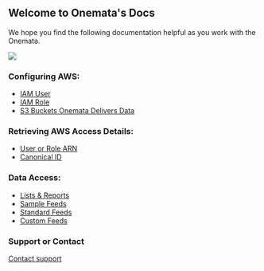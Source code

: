 ## Welcome to Onemata's Docs

We hope you find the following documentation helpful as you work with the Onemata.

![](https://www.onemata.com/hs-fs/hubfs/Onemata-2020/images/shark2.png?width=550&height=489&name=shark2.png)

### Configuring AWS:

- [IAM User](configure-aws-iam-user.md)
- [IAM Role](configure-aws-iam-role.md)
- [S3 Buckets Onemata Delivers Data](configure-aws-s3-bucket.md)

### Retrieving AWS Access Details:

- [User or Role ARN](retrieve-aws-iam-arn.md)
- [Canonical ID](retrieve-aws-canonical.md)

### Data Access:

- [Lists & Reports](access-onemata-ftp.md)
- [Sample Feeds](access-onemata-sample-feeds.md)
- [Standard Feeds](access-onemata-standard-feeds.md)
- [Custom Feeds](access-onemata-custom-feeds.md)

### Support or Contact

[Contact support](https://www.onemata.com/contact)
